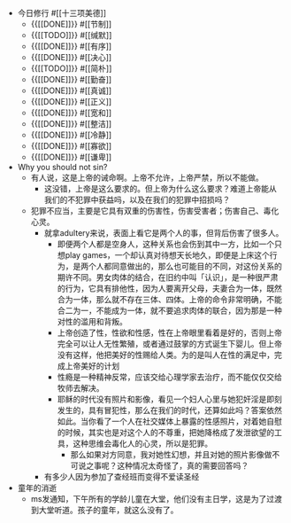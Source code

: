 - 今日修行 #[[十三项美德]]
    - {{[[DONE]]}} #[[节制]] 
    - {{[[TODO]]}} #[[缄默]] 
    - {{[[DONE]]}} #[[有序]] 
    - {{[[DONE]]}} #[[决心]] 
    - {{[[TODO]]}} #[[简朴]] 
    - {{[[DONE]]}} #[[勤奋]] 
    - {{[[DONE]]}} #[[真诚]] 
    - {{[[DONE]]}} #[[正义]] 
    - {{[[DONE]]}} #[[宽和]] 
    - {{[[DONE]]}} #[[整洁]] 
    - {{[[DONE]]}} #[[冷静]] 
    - {{[[DONE]]}} #[[寡欲]] 
    - {{[[DONE]]}} #[[谦卑]] 
- Why you should not sin?
    - 有人说，这是上帝的诫命啊。上帝不允许，上帝严禁，所以不能做。
        - 这没错，上帝是这么要求的。但上帝为什么这么要求？难道上帝能从我们的不犯罪中获益吗，以及在我们的犯罪中招损吗？
    - 犯罪不应当，主要是它具有双重的伤害性，伤害受害者；伤害自己、毒化心灵。
        - 就拿adultery来说，表面上看它是两个人的事，但背后伤害了很多人。
            - 即便两个人都是空身人，这种关系也会伤到其中一方，比如一个只想play games，一个却认真对待想天长地久，即便是上床这个行为，是两个人都同意做出的，那么也可能目的不同，对这份关系的期许不同。男女肉体的结合，在旧约中叫「认识」，是一种很严肃的行为，它具有排他性，因为人要离开父母，夫妻合为一体，既然合为一体，那么就不存在三体、四体。上帝的命令非常明确，不能合二为一，不能成为一体，就不要追求肉体的联合，因为那是一种对性的滥用和背叛。
            - 上帝创造了性，性欲和性感，性在上帝眼里看着是好的，否则上帝完全可以让人无性繁殖，或者通过鼓掌的方式诞生下婴儿。但上帝没有这样，他把美好的性赐给人类。为的是叫人在性的满足中，完成上帝美好的计划
            - 性瘾是一种精神反常，应该交给心理学家去治疗，而不能仅仅交给牧师去解决。
            - 耶稣的时代没有照片和影像，看见一个妇人心里与她犯奸淫是即刻发生的，具有冒犯性，那么在我们的时代，还算如此吗？答案依然如此。当你看了一个人在社交媒体上暴露的性感照片，对着她自慰的时候，其实也是对这个人的不尊重，把她降格成了发泄欲望的工具，这种思维会毒化人的心灵，所以是犯罪。
                - 那么如果对方同意，我对她性幻想，并且对她的照片影像做不可说之事呢？这种情况太奇怪了，真的需要回答吗？
        - 有多少人因为参加了查经班而变得不爱读圣经
- 童年的消逝
    - ms发通知，下午所有的学龄儿童在大堂，他们没有主日学，这是为了过渡到大堂听道。孩子的童年，就这么没有了。
